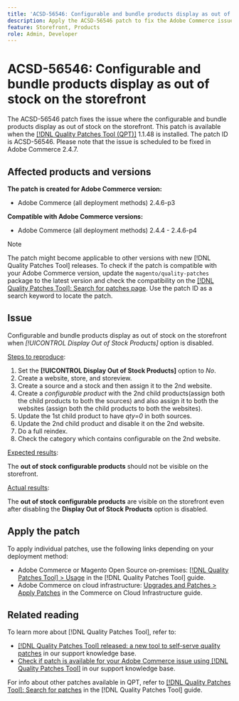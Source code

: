 ```yaml
---
title: 'ACSD-56546: Configurable and bundle products display as out of stock on the storefront'
description: Apply the ACSD-56546 patch to fix the Adobe Commerce issue where the configurable and bundle products display as out of stock on the storefront when the *[!UICONTROL Display Out of Stock Products]* configuration option is disabled.
feature: Storefront, Products
role: Admin, Developer
---
```

# ACSD-56546: Configurable and bundle products display as out of stock on the storefront

The ACSD-56546 patch fixes the issue where the configurable and bundle products display as out of stock on the storefront. This patch is available when the [[!DNL Quality Patches Tool (QPT)]](/help/announcements/adobe-commerce-announcements/magento-quality-patches-released-new-tool-to-self-serve-quality-patches.md) 1.1.48 is installed. The patch ID is ACSD-56546. Please note that the issue is scheduled to be fixed in Adobe Commerce 2.4.7.

## Affected products and versions

**The patch is created for Adobe Commerce version:**

* Adobe Commerce (all deployment methods) 2.4.6-p3

**Compatible with Adobe Commerce versions:**

* Adobe Commerce (all deployment methods) 2.4.4 - 2.4.6-p4

>[!NOTE]
>
>The patch might become applicable to other versions with new [!DNL Quality Patches Tool] releases. To check if the patch is compatible with your Adobe Commerce version, update the `magento/quality-patches` package to the latest version and check the compatibility on the [[!DNL Quality Patches Tool]: Search for patches page](https://experienceleague.adobe.com/tools/commerce-quality-patches/index.html). Use the patch ID as a search keyword to locate the patch.

## Issue

Configurable and bundle products display as out of stock on the storefront when *[!UICONTROL Display Out of Stock Products]*
option is disabled. 

<u>Steps to reproduce</u>:

1. Set the **[!UICONTROL Display Out of Stock Products]** option to *No*.
2. Create a website, store, and storeview.
3. Create a source and a stock and then assign it to the 2nd website.
4. Create a *configurable product* with the 2nd child products(assign both the child products to both the sources) and  also assign it to both the websites (assign both the child products to both the websites).
5. Update the 1st child product to have *qty=0* in both sources.
6. Update the 2nd child product and disable it on the 2nd website.
7. Do a full reindex.
8. Check the category which contains configurable on the 2nd website.

<u>Expected results</u>:

The **out of stock configurable products** should not be visible on the storefront.

<u>Actual results</u>:

The **out of stock configurable products** are visible on the storefront even after disabling the **Display Out of Stock Products** option is disabled.

## Apply the patch

To apply individual patches, use the following links depending on your deployment method:

* Adobe Commerce or Magento Open Source on-premises: [[!DNL Quality Patches Tool] > Usage](https://experienceleague.adobe.com/docs/commerce-operations/tools/quality-patches-tool/usage.html) in the [!DNL Quality Patches Tool] guide.
* Adobe Commerce on cloud infrastructure: [Upgrades and Patches > Apply Patches](https://experienceleague.adobe.com/docs/commerce-cloud-service/user-guide/develop/upgrade/apply-patches.html) in the Commerce on Cloud Infrastructure guide.

## Related reading

To learn more about [!DNL Quality Patches Tool], refer to:

* [[!DNL Quality Patches Tool] released: a new tool to self-serve quality patches](/help/announcements/adobe-commerce-announcements/magento-quality-patches-released-new-tool-to-self-serve-quality-patches.md) in our support knowledge base.
* [Check if patch is available for your Adobe Commerce issue using [!DNL Quality Patches Tool]](/help/support-tools/patches-available-in-qpt-tool/check-patch-for-magento-issue-with-magento-quality-patches.md) in our support knowledge base.

For info about other patches available in QPT, refer to [[!DNL Quality Patches Tool]: Search for patches](https://experienceleague.adobe.com/tools/commerce-quality-patches/index.html) in the [!DNL Quality Patches Tool] guide.
